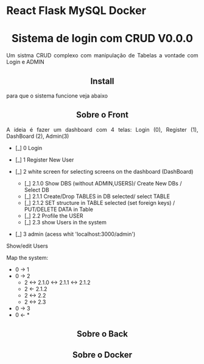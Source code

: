 # React Flask MySQL Docker
<h1 align="center"> Sistema de login com CRUD V0.0.0 </h1>
<p align="justify"> Um sistma CRUD complexo com manipulação de Tabelas a vontade com Login e ADMIN </p>

<h2 align="center"> Install </h2>
<p align="justify"> para que o sistema funcione veja abaixo</p>

<h2 align="center"> Sobre o Front </h2>
<p align="justify"> A ideia é fazer um dashboard com 4 telas: Login (0), Register (1), DashBoard (2), Admin(3)</p>

- [_] 0 Login 
- [_] 1 Register New User


- [_] 2 white screen for selecting screens on the dashboard (DashBoard)

    - [_] 2.1.0     Show DBS (without ADMIN,USERS)/ Create New DBs / Select DB
    - [_] 2.1.1     Create/Drop TABLES in DB selected/ select TABLE
    - [_] 2.1.2     SET structure in TABLE selected (set foreign keys) / PUT/DELETE DATA in Table
    - [_] 2.2       Profile the USER
    - [_] 2.3       show Users in the system



- [_] 3 admin (acess whit 'localhost:3000/admin')
<p align="justify">Show/edit Users</p>

<p align="justify">Map the system:</p>

- 0 -> 1
- 0 -> 2
    - 2 <-> 2.1.0 <-> 2.1.1 <-> 2.1.2 
    - 2 <- 2.1.2
    - 2 <-> 2.2
    - 2 <-> 2.3
- 0 -> 3
- 0 <- *

<h2 align="center"> Sobre o Back </h2>


<h2 align="center"> Sobre o Docker </h2>
